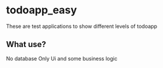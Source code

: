 # todoapp_easy

These are test applications to show different levels of todoapp

## What use?
No database 
Only Ui and some business logic
